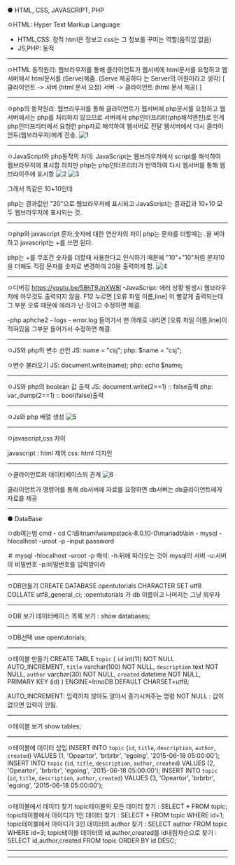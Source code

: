 ● HTML, CSS, JAVASCRIPT, PHP

ㅇHTML: Hyper Text Markup Language

- HTML,CSS: 정적
 html은 정보고 css는 그 정보를 꾸미는 역할(움직임 없음)
- JS,PHP: 동적

----------------------------------------------------------------------------------------------------

ㅇHTML 동작원리:
웹브라우저를 통해 클라이언트가 웹서버에 html문서를 요청하고
웹서버에서 html문서를 (Serve)해줌. (Serve 제공하다 는 Server의 어원이라고 생각)
[ 클라이언트 -> 서버 (html 문서 요청)
서버 -> 클라이언트 (html 문서 제공) ]

----------------------------------------------------------------------------------------------------

ㅇphp의 동작원리:
웹브라우저를 통해 클라이언트가 웹서버에 php문서를 요청하고
웹서버에서는 php를 처리하지 않으므로 서버에서 php인터프리터(php해석엔진)로 인계
php인터프리터에서 요청한 php자료 해석하여 웹서버로 전달
웹서버에서 다시 클라이언트(웹브라우저)에게 전송.
![1](https://user-images.githubusercontent.com/84304802/132083071-4f1f5d22-6301-47ec-aeba-0791b513e1eb.jpg)
 
----------------------------------------------------------------------------------------------------

ㅇJavaScript와 php동작의 차이:
JavaScript는 웹브라우저에서 script를 해석하여 웹브라우저에 표시함
하지만 php는 php인터프리터가 번역하여 다시 웹서버를 통해 웹브라이주에 표시함
 ![2](https://user-images.githubusercontent.com/84304802/132083090-4be0ece0-c58f-42d9-bfcf-e875338e0cad.jpg)
 ![3](https://user-images.githubusercontent.com/84304802/132083091-402d68f2-a320-4649-b16d-8cf32d19dcfd.jpg)
 
그래서 똑같은 10+10인데

php는 결과값만 "20"으로 웹브라우저에 표시되고
JavaScript는 결과값과 10+10 모두 웹브라우저에 표시되는 것.

----------------------------------------------------------------------------------------------------
ㅇphp와 javascript 문자,숫자에 대한 연산자의 차이
php는 문자를 더할때는 .을 써야하고
javascript는 +를 쓰면 된다.

php는 +를 무조건 숫자를 더할때 사용한다고 인식하기 때문에
"10"+"10"처럼 문자10을 더해도 직접 문자를 숫자로 변경하여 20을 출력하게 함.
 ![4](https://user-images.githubusercontent.com/84304802/132083092-b40d86b2-93cd-423a-880a-3f03d44f756c.jpg)

----------------------------------------------------------------------------------------------------
ㅇ디버깅
https://youtu.be/58hT9JnXW8I
-JavaScript:
에러 상황 발생시 웹브라우저에 아무것도 출력되지 않음.
F12 누르면 [오류 파일 이름,line] 이 빨갛게 출력되는데 그 부분 오류 때문에
에러가 난 것이고 수정하면 해결.

-php
aphche2 - logs - error.log
들어가서 맨 아래로 내리면 [오류 파일 이름,line]이 적혀있음
그부분 들어가서 수정하면 해결.

----------------------------------------------------------------------------------------------------
ㅇJS와 php의 변수 선언
JS: name = "csj";
php: $name = "csj";

ㅇ변수 불러오기
JS: document.write(name);
php: echo $name;

----------------------------------------------------------------------------------------------------
ㅇJS와 php의 boolean 값 출력
JS: document.write(2==1) :: false출력
php: var_dump(2==1) :: bool(false)출력

----------------------------------------------------------------------------------------------------
ㅇJs와 php 배열 생성
 ![5](https://user-images.githubusercontent.com/84304802/132083093-cc6779de-3fed-47a5-892e-7ea48aeeb63a.jpg)


----------------------------------------------------------------------------------------------------
ㅇjavascript,css 차이

javascript : html 제어
css: html 디자인

----------------------------------------------------------------------------------------------------
ㅇ클라이언트와 데이터베이스의 관계
![6](https://user-images.githubusercontent.com/84304802/132083095-ffe0172e-10bf-4f4a-a555-6aad7bb38f4d.jpg)
 
클라이언트가 명령어를 통해 db서버에 자료를 요청하면
db서버는 db클라이언트에게 자료를 제공

----------------------------------------------------------------------------------------------------
● DataBase

ㅇdb여는법
cmd - cd C:\Bitnami\wampstack-8.0.10-0\mariadb\bin - mysql -hlocalhost -uroot -p
-input password

＃ mysql -hlocalhost -uroot -p 해석:
-h:뒤에 따라오는 것이 mysql의 서버
-u:서버의 비밀번호
-p:비밀번호를 입력받아라

----------------------------------------------------------------------------------------------------
ㅇDB만들기
CREATE DATABASE opentutorials CHARACTER SET utf8 COLLATE utf8_general_ci;
:opentutorials 가 db 이름이고 나머지는 그냥 외우자

----------------------------------------------------------------------------------------------------
ㅇDB 보기
데이터베이스 목록 보기 : show databases;

----------------------------------------------------------------------------------------------------
ㅇDB선택
use opentutorials;

----------------------------------------------------------------------------------------------------
ㅇ테이블 만들기
CREATE TABLE `topic` (
`id` int(11) NOT NULL AUTO_INCREMENT,
  `title` varchar(100) NOT NULL,
  `description` text NOT NULL,
  `author` varchar(30) NOT NULL,
  `created` datetime NOT NULL,
  PRIMARY KEY (id)
) ENGINE=InnoDB DEFAULT CHARSET=utf8;

AUTO_INCREMENT: 입력하지 않아도 알아서 증가시켜주는 명령
NOT NULL : 값이 없으면 입력이 안됨.

----------------------------------------------------------------------------------------------------
ㅇ테이블 보기
show tables;

----------------------------------------------------------------------------------------------------
ㅇ테이블에 데이터 삽입
INSERT INTO `topic` (`id`, `title`, `description`, `author`, `created`) VALUES (1, 'Opeartor', 'brbrbr', 'egoing', '2015-06-18 05:00:00');
INSERT INTO `topic` (`id`, `title`, `description`, `author`, `created`) VALUES (2, 'Opeartor', 'brbrbr', 'egoing', '2015-06-18 05:00:00');
INSERT INTO `topic` (`id`, `title`, `description`, `author`, `created`) VALUES (3, 'Opeartor', 'brbrbr', 'egoing', '2015-06-18 05:00:00');


----------------------------------------------------------------------------------------------------
ㅇ테이블에서 데이터 찾기
topic테이블의 모든 데이터 찾기 : SELECT * FROM topic;
topic테이블에서 아이디가 1인 데이터 찾기 : SELECT * FROM topic WHERE id=1;
topic테이블에서 아이디가 3인 데이터의 author 찾기 : SELECT author FROM topic WHERE id=3;
topic테이블 데이터의 id,author,created를 id내림차순으로 찾기 : SELECT id,author,created FROM topic ORDER BY id DESC;


----------------------------------------------------------------------------------------------------
----------------------------------------------------------------------------------------------------



